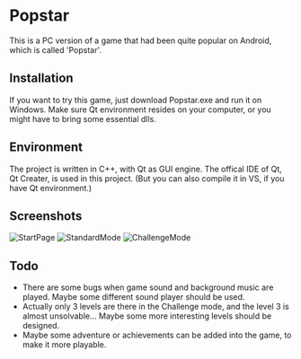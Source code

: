 # Popstar
This is a PC version of a game that had been quite popular on Android, which is called 'Popstar'.
## Installation
If you want to try this game, just download Popstar.exe and run it on Windows. Make sure Qt environment resides on your computer, or you might have to bring some essential dlls.
## Environment
The project is written in C++, with Qt as GUI engine. The offical IDE of Qt, Qt Creater, is used in this project. (But you can also compile it in VS, if you have Qt environment.)
## Screenshots
![StartPage](https://github.com/myQtPopstar/img/1.jpg)
![StandardMode](https://github.com/myQtPopstar/img/2.jpg)
![ChallengeMode](https://github.com/myQtPopstar/img/3.jpg)
## Todo
- There are some bugs when game sound and background music are played. Maybe some different sound player should be used.
- Actually only 3 levels are there in the Challenge mode, and the level 3 is almost unsolvable... Maybe some more interesting levels should be designed.
- Maybe some adventure or achievements can be added into the game, to make it more playable.
